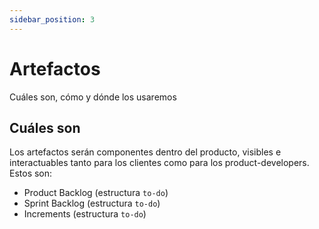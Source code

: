 ```yaml
---
sidebar_position: 3
---
```


# Artefactos

Cuáles son, cómo y dónde los usaremos

## Cuáles son

Los artefactos serán componentes dentro del producto, visibles e interactuables tanto para los clientes como para los product-developers. Estos son:

- Product Backlog (estructura `to-do`)
- Sprint Backlog (estructura `to-do`)
- Increments (estructura `to-do`)
